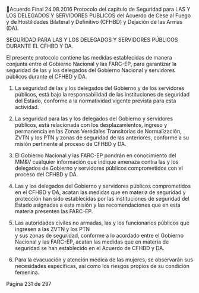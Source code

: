 Acuerdo Final 
24.08.2016 
Protocolo del capítulo de Seguridad para LAS Y LOS DELEGADOS Y SERVIDORES PUBLICOS del 
Acuerdo de Cese al Fuego y de Hostilidades Bilateral y Definitivo (CFHBD) y Dejación de las Armas 
(DA). 
 
SEGURIDAD PARA LAS Y LOS DELEGADOS Y SERVIDORES PÚBLICOS DURANTE EL CFHBD Y DA.  
 
El presente protocolo contiene las medidas establecidas de manera conjunta entre el Gobierno Nacional 
y  las  FARC-EP,  para  garantizar  la  seguridad  de  las  y  los  delegados  del  Gobierno  Nacional  y  servidores 
públicos durante el CFHBD y DA.  
 
1. La  seguridad  de  las  y  los  delegados  del  Gobierno  y  de  los  servidores  públicos,  está  bajo  la 
responsabilidad  de  las  instituciones  de  seguridad  del  Estado,  conforme  a  la  normatividad  vigente 
prevista para esta actividad. 
 
2. La seguridad para las y los delegados del Gobierno y servidores públicos, está relacionada con los 
desplazamientos, ingreso y permanencia  en las Zonas Veredales Transitorias de Normalización, ZVTN 
y los PTN y zonas de seguridad de las anteriores, conforme a su misión pertinente al proceso  de 
CFHBD y DA.  
 
3. El Gobierno Nacional y las FARC-EP pondrán en conocimiento del MM&V cualquier información que 
indique amenaza contra las y los delegados de Gobierno y servidores públicos comprometidos con el 
proceso del CFHBD y DA. 
 
4. Las y los delegados del Gobierno y servidores públicos comprometidos en el CFHBD y DA, acatan las 
medidas  que  en  materia  de  seguridad  y  protección  han  sido  establecidas  por  las  instituciones  de 
seguridad del Estado asignadas a esta misión y las recomendaciones que en esta materia presenten 
las FARC-EP. 
 
5. Las autoridades civiles no armadas, las y los funcionarios públicos que ingresen a las ZVTN y los PTN  
y sus zonas de seguridad, conforme a lo acordado entre el Gobierno Nacional y las FARC-EP, acatan 
las medidas que en materia de seguridad se han establecido en el Acuerdo de CFHBD y DA. 
 
6. Para la evacuación y atención médica de las mujeres, se observarán sus necesidades específicas, así 
como los riesgos propios de su condición femenina. 
 
 
 
 
 
 
 
 
 
 
 
 
 
Página 231 de 297 
 

